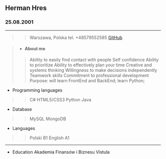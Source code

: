 ## Herman Hres
### 25.08.2001
---
>>Warszawa, Polska
tel. +48579552585
[GitHub](https://github.com/Kolibri2048)

>* ####  About me
>>Ability to easily find contact with people
Self confidence
Ability to prioritize
Ability to effectively plan your time
Creative and systems thinking
Willingness to make decisions independently
Teamwork skills
Commitment to professional development
Purpose: will learn FrontEnd and BackEnd; learn Python;
* Programming languages
>> C#
>> HTML5/CSS3
>> Python
>> Java
* Database
>> MySQL
>> MongoDB
* Languages
>> Polski B1
>> English A1
---
* Education
Akademia Finansów i Biznesu Vistula

